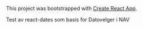 This project was bootstrapped with [Create React App](https://github.com/facebookincubator/create-react-app).

Test av react-dates som basis for Datovelger i NAV